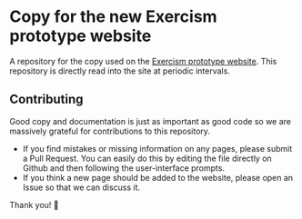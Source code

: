 # Copy for the new Exercism prototype website

A repository for the copy used on the [Exercism prototype website](https://v2.exercism.io). This repository is directly read into the site at periodic intervals.

## Contributing

Good copy and documentation is just as important as good code so we are massively grateful for contributions to this repository.

- If you find mistakes or missing information on any pages, please submit a Pull Request. You can easily do this by editing the file directly on Github and then following the user-interface prompts.
- If you think a new page should be added to the website, please open an Issue so that we can discuss it.

Thank you! :blue_heart:
